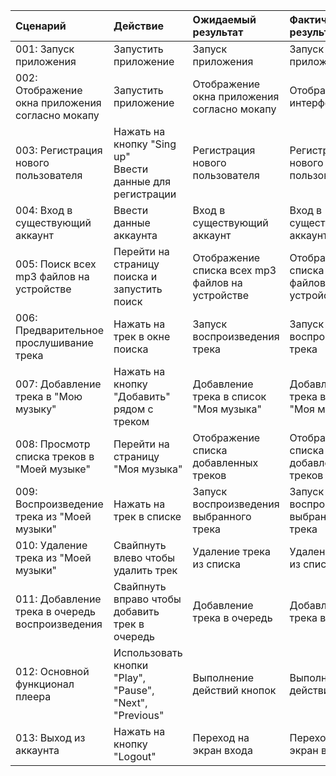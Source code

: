|Сценарий|Действие|Ожидаемый результат|Фактический результат|Оценка|
|:---|:---|:---|:---|:---|
|001: Запуск приложения | Запустить приложение | Запуск приложения | Запуск приложения | Тест пройден|  
|002: Отображение окна приложения согласно мокапу | Запустить приложение | Отображение окна приложения согласно мокапу | Отображение интерфейса | Тест пройден|
|003: Регистрация нового пользователя | Нажать на кнопку "Sing up" <br /> Ввести данные для регистрации | Регистрация нового пользователя | Регистрация нового пользователя | Тест пройден|
|004: Вход в существующий аккаунт | Ввести данные аккаунта | Вход в существующий аккаунт | Вход в существующий аккаунт | Тест пройден|
|005: Поиск всех mp3 файлов на устройстве | Перейти на страницу поиска и запустить поиск | Отображение списка всех mp3 файлов на устройстве | Отображение списка всех mp3 файлов на устройстве | Тест пройден|
|006: Предварительное прослушивание трека | Нажать на трек в окне поиска | Запуск воспроизведения трека | Запуск воспроизведения трека | Тест пройден|
|007: Добавление трека в "Мою музыку" | Нажать на кнопку "Добавить" рядом с треком | Добавление трека в список "Моя музыка" | Добавление трека в список "Моя музыка" | Тест пройден|
|008: Просмотр списка треков в "Моей музыке" | Перейти на страницу "Моя музыка" | Отображение списка добавленных треков | Отображение списка добавленных треков | Тест пройден|
|009: Воспроизведение трека из "Моей музыки" | Нажать на трек в списке | Запуск воспроизведения выбранного трека | Запуск воспроизведения выбранного трека | Тест пройден|
|010: Удаление трека из "Моей музыки" | Свайпнуть влево чтобы удалить трек | Удаление трека из списка | Удаление трека из списка | Тест пройден|
|011: Добавление трека в очередь воспроизведения | Свайпнуть вправо чтобы добавить трек в очередь | Добавление трека в очередь | Добавление трека в очередь | Тест пройден|
|012: Основной функционал плеера | Использовать кнопки "Play", "Pause", "Next", "Previous" | Выполнение действий кнопок | Выполнение действий кнопок | Тест пройден|
|013: Выход из аккаунта | Нажать на кнопку "Logout" | Переход на экран входа | Переход на экран входа | Тест пройден|

